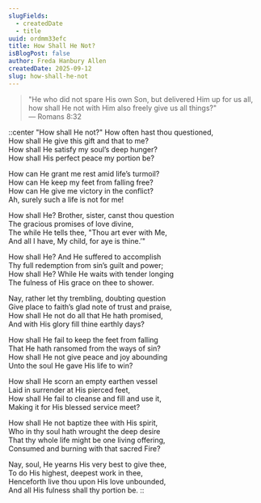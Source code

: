 ```yaml
---
slugFields:
  - createdDate
  - title
uuid: ordmm33efc
title: How Shall He Not?
isBlogPost: false
author: Freda Hanbury Allen
createdDate: 2025-09-12
slug: how-shall-he-not
---
```

> "He who did not spare His own Son, but delivered Him up for us all, how shall He not with Him also freely give us all things?"\
> — Romans 8:32

::center
"How shall He not?" How often hast thou questioned,\
How shall He give this gift and that to me?\
How shall He satisfy my soul’s deep hunger?\
How shall His perfect peace my portion be?

How can He grant me rest amid life’s turmoil?\
How can He keep my feet from falling free?\
How can He give me victory in the conflict?\
Ah, surely such a life is not for me!

How shall He? Brother, sister, canst thou question\
The gracious promises of love divine,\
The while He tells thee, "Thou art ever with Me,\
And all I have, My child, for aye is thine.’"

How shall He? And He suffered to accomplish\
Thy full redemption from sin’s guilt and power;\
How shall He? While He waits with tender longing\
The fulness of His grace on thee to shower.

Nay, rather let thy trembling, doubting question\
Give place to faith’s glad note of trust and praise,\
How shall He not do all that He hath promised,\
And with His glory fill thine earthly days?

How shall He fail to keep the feet from falling\
That He hath ransomed from the ways of sin?\
How shall He not give peace and joy abounding\
Unto the soul He gave His life to win?

How shall He scorn an empty earthen vessel\
Laid in surrender at His pierced feet,\
How shall He fail to cleanse and fill and use it,\
Making it for His blessed service meet?

How shall He not baptize thee with His spirit,\
Who in thy soul hath wrought the deep desire\
That thy whole life might be one living offering,\
Consumed and burning with that sacred Fire?

Nay, soul, He yearns His very best to give thee,\
To do His highest, deepest work in thee,\
Henceforth live thou upon His love unbounded,\
And all His fulness shall thy portion be.
::
